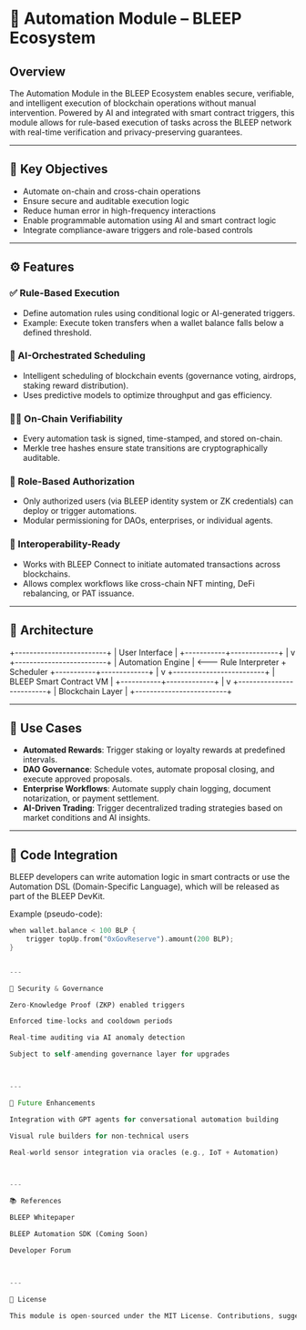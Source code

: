 # 🤖 Automation Module – BLEEP Ecosystem

## Overview

The Automation Module in the BLEEP Ecosystem enables secure, verifiable, and intelligent execution of blockchain operations without manual intervention. Powered by AI and integrated with smart contract triggers, this module allows for rule-based execution of tasks across the BLEEP network with real-time verification and privacy-preserving guarantees.

---

## 🎯 Key Objectives

- Automate on-chain and cross-chain operations
- Ensure secure and auditable execution logic
- Reduce human error in high-frequency interactions
- Enable programmable automation using AI and smart contract logic
- Integrate compliance-aware triggers and role-based controls

---

## ⚙️ Features

### ✅ Rule-Based Execution
- Define automation rules using conditional logic or AI-generated triggers.
- Example: Execute token transfers when a wallet balance falls below a defined threshold.

### 🧠 AI-Orchestrated Scheduling
- Intelligent scheduling of blockchain events (governance voting, airdrops, staking reward distribution).
- Uses predictive models to optimize throughput and gas efficiency.

### 🕵️‍♂️ On-Chain Verifiability
- Every automation task is signed, time-stamped, and stored on-chain.
- Merkle tree hashes ensure state transitions are cryptographically auditable.

### 🔐 Role-Based Authorization
- Only authorized users (via BLEEP identity system or ZK credentials) can deploy or trigger automations.
- Modular permissioning for DAOs, enterprises, or individual agents.

### 🧬 Interoperability-Ready
- Works with BLEEP Connect to initiate automated transactions across blockchains.
- Allows complex workflows like cross-chain NFT minting, DeFi rebalancing, or PAT issuance.

---

## 📐 Architecture

+-------------------------+ |     User Interface      | +-----------+-------------+ | v +-------------------------+ |    Automation Engine    | <--- Rule Interpreter + Scheduler +-----------+-------------+ | v +-------------------------+ | BLEEP Smart Contract VM | +-----------+-------------+ | v +-------------------------+ |     Blockchain Layer    | +-------------------------+

---

## 🔁 Use Cases

- **Automated Rewards**: Trigger staking or loyalty rewards at predefined intervals.
- **DAO Governance**: Schedule votes, automate proposal closing, and execute approved proposals.
- **Enterprise Workflows**: Automate supply chain logging, document notarization, or payment settlement.
- **AI-Driven Trading**: Trigger decentralized trading strategies based on market conditions and AI insights.

---

## 📄 Code Integration

BLEEP developers can write automation logic in smart contracts or use the Automation DSL (Domain-Specific Language), which will be released as part of the BLEEP DevKit.

Example (pseudo-code):
```rust
when wallet.balance < 100 BLP {
    trigger topUp.from("0xGovReserve").amount(200 BLP);
}


---

🔐 Security & Governance

Zero-Knowledge Proof (ZKP) enabled triggers

Enforced time-locks and cooldown periods

Real-time auditing via AI anomaly detection

Subject to self-amending governance layer for upgrades



---

🚀 Future Enhancements

Integration with GPT agents for conversational automation building

Visual rule builders for non-technical users

Real-world sensor integration via oracles (e.g., IoT + Automation)



---

📚 References

BLEEP Whitepaper

BLEEP Automation SDK (Coming Soon)

Developer Forum



---

📝 License

This module is open-sourced under the MIT License. Contributions, suggestions, and forks are welcome.
